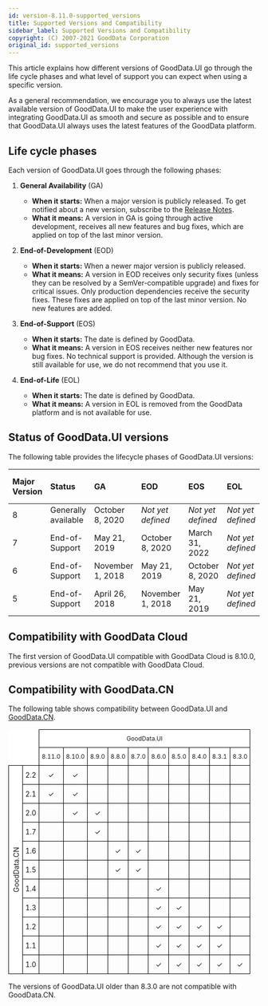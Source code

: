 ```yaml
---
id: version-8.11.0-supported_versions
title: Supported Versions and Compatibility
sidebar_label: Supported Versions and Compatibility
copyright: (C) 2007-2021 GoodData Corporation
original_id: supported_versions
---
```


This article explains how different versions of GoodData.UI go through the life cycle phases and what level of support you can expect when using a specific version.

As a general recommendation, we encourage you to always use the latest available version of GoodData.UI to make the user experience with integrating GoodData.UI as smooth and secure as possible and to ensure that GoodData.UI always uses the latest features of the GoodData platform.

## Life cycle phases

Each version of GoodData.UI goes through the following phases:

1. **General Availability** (GA)
    * **When it starts:** When a major version is publicly released. To get notified about a new version, subscribe to the [Release Notes](https://support.gooddata.com/hc/en-us/sections/203564877).
    * **What it means:** A version in GA is going through active development, receives all new features and bug fixes, which are applied on top of the last minor version.

2. **End-of-Development** (EOD)
    * **When it starts:** When a newer major version is publicly released.
    * **What it means:** A version in EOD receives only security fixes (unless they can be resolved by a SemVer-compatible upgrade) and fixes for critical issues. Only production dependencies receive the security fixes. These fixes are applied on top of the last minor version. No new features are added.

3. **End-of-Support** (EOS)
    * **When it starts:** The date is defined by GoodData.
    * **What it means:** A version in EOS receives neither new features nor bug fixes. No technical support is provided. Although the version is still available for use, we do not recommend that you use it.

4. **End-of-Life** (EOL)
    * **When it starts:** The date is defined by GoodData.
    * **What it means:** A version in EOL is removed from the GoodData platform and is not available for use.

## Status of GoodData.UI versions

The following table provides the lifecycle phases of GoodData.UI versions:

| Major Version | Status | GA | EOD | EOS | EOL | Last Minor Version |
| :--- | :--- | :--- | :--- | :--- | :--- | :--- |
| 8 | Generally available | October 8, 2020 | _Not yet defined_ | _Not yet defined_ | _Not yet defined_ | 8.11 |
| 7 | End-of-Support | May 21, 2019 | October 8, 2020 | March 31, 2022 | _Not yet defined_ | 7.9 |
| 6 | End-of-Support | November 1, 2018 | May 21, 2019 | October 8, 2020 | _Not yet defined_ | 6.3 |
| 5 | End-of-Support | April 26, 2018 | November 1, 2018 | May 21, 2019 | _Not yet defined_ | 5.3 |

## Compatibility with GoodData Cloud

The first version of GoodData.UI compatible with GoodData Cloud is 8.10.0, previous versions are not compatible with GoodData Cloud.

## Compatibility with GoodData.CN

The following table shows compatibility between GoodData.UI and [GoodData.CN](06_cloudnative__introduction.md).

<style type="text/css">
table tr th, table tr td {min-width:unset;}

.tg  {border-collapse:collapse;border-spacing:10;}
.tg td{ border-color:black;border-style:solid;border-width:1px;font-size:14px;
  overflow:hidden;padding:10px 5px;word-break:normal;}
.tg th{border-color:black;border-style:solid;border-width:1px;font-size:12px;
  font-weight:normal;overflow:hidden;padding:10px 5px;word-break:normal;}
.tg .tg-cly1{background-color:#fff;text-align:center;writing-mode: vertical-rl;transform:rotate(180deg);}

.tg .tg-kftd{background-color:#fff;text-align:left;vertical-align:top}
.tg .tg-0lax{text-align:center;vertical-align:top}
.tg .tg-0lax2{background-color:#fff;text-align:center;vertical-align:top}

</style>
<table class="tg">
<thead>
  <tr>
    <th class="tg-0lax" colspan="2" rowspan="2" style="background-color:#fff;border-top-color:#fff;border-left-color:#fff"></th>
    <th class="tg-0lax2" colspan="10">GoodData.UI</th>
  </tr>
  <tr style="background-color:#fff">
    <th class="tg-kftd">8.11.0</th>
    <th class="tg-kftd">8.10.0</th>
    <th class="tg-kftd">8.9.0</th>
    <th class="tg-kftd">8.8.0</th>
    <th class="tg-kftd">8.7.0</th>
    <th class="tg-kftd">8.6.0</th>
    <th class="tg-kftd">8.5.0</th>
    <th class="tg-kftd">8.4.0</th>
    <th class="tg-kftd">8.3.1</th>
    <th class="tg-kftd">8.3.0</th>
  </tr>
</thead>
<tbody>
  <tr>
    <td class="tg-cly1" rowspan="11" >GoodData.CN</td>
    <td class="tg-kftd" style="background-color:#fff">2.2</td>
    <td class="tg-0lax">✓</td>
    <td class="tg-0lax">✓</td>
    <td class="tg-0lax"></td>
    <td class="tg-0lax"></td>
    <td class="tg-0lax"></td>
    <td class="tg-0lax"></td>
    <td class="tg-0lax"></td>
    <td class="tg-0lax"></td>
    <td class="tg-0lax"></td>
    <td class="tg-0lax"></td>
  </tr>
  <tr>
    <td class="tg-kftd" style="background-color:#fff">2.1</td>
    <td class="tg-0lax">✓</td>
    <td class="tg-0lax">✓</td>
    <td class="tg-0lax"></td>
    <td class="tg-0lax"></td>
    <td class="tg-0lax"></td>
    <td class="tg-0lax"></td>
    <td class="tg-0lax"></td>
    <td class="tg-0lax"></td>
    <td class="tg-0lax"></td>
    <td class="tg-0lax"></td>
  </tr>
  <tr>
    <td class="tg-kftd" style="background-color:#fff">2.0</td>
    <td class="tg-0lax"></td>
    <td class="tg-0lax">✓</td>
    <td class="tg-0lax">✓</td>
    <td class="tg-0lax"></td>
    <td class="tg-0lax"></td>
    <td class="tg-0lax"></td>
    <td class="tg-0lax"></td>
    <td class="tg-0lax"></td>
    <td class="tg-0lax"></td>
    <td class="tg-0lax"></td>
  </tr>
  <tr>
    <td class="tg-kftd" style="background-color:#fff">1.7</td>
    <td class="tg-0lax"></td>
    <td class="tg-0lax"></td>
    <td class="tg-0lax">✓</td>
    <td class="tg-0lax"></td>
    <td class="tg-0lax"></td>
    <td class="tg-0lax"></td>
    <td class="tg-0lax"></td>
    <td class="tg-0lax"></td>
    <td class="tg-0lax"></td>
    <td class="tg-0lax"></td>
  </tr>
  <tr>
    <td class="tg-kftd" style="background-color:#fff">1.6</td>
    <td class="tg-0lax"></td>
    <td class="tg-0lax"></td>
    <td class="tg-0lax"></td>
    <td class="tg-0lax">✓</td>
    <td class="tg-0lax">✓</td>
    <td class="tg-0lax"></td>
    <td class="tg-0lax"></td>
    <td class="tg-0lax"></td>
    <td class="tg-0lax"></td>
    <td class="tg-0lax"></td>
  </tr>
  <tr>
    <td class="tg-kftd" style="background-color:#fff">1.5</td>
    <td class="tg-0lax"></td>
    <td class="tg-0lax"></td>
    <td class="tg-0lax"></td>
    <td class="tg-0lax">✓</td>
    <td class="tg-0lax">✓</td>
    <td class="tg-0lax"></td>
    <td class="tg-0lax"></td>
    <td class="tg-0lax"></td>
    <td class="tg-0lax"></td>
    <td class="tg-0lax"></td>
  </tr>
  <tr>
    <td class="tg-kftd" style="background-color:#fff">1.4</td>
    <td class="tg-0lax"></td>
    <td class="tg-0lax"></td>
    <td class="tg-0lax"></td>
    <td class="tg-0lax"></td>
    <td class="tg-0lax"></td>
    <td class="tg-0lax">✓</td>
    <td class="tg-0lax"></td>
    <td class="tg-0lax"></td>
    <td class="tg-0lax"></td>
    <td class="tg-0lax"></td>
  </tr>
  <tr>
    <td class="tg-kftd" style="background-color:#fff">1.3</td>
    <td class="tg-0lax"></td>
    <td class="tg-0lax"></td>
    <td class="tg-0lax"></td>
    <td class="tg-0lax"></td>
    <td class="tg-0lax"></td>
    <td class="tg-0lax">✓</td>
    <td class="tg-0lax">✓</td>
    <td class="tg-0lax"></td>
    <td class="tg-0lax"></td>
    <td class="tg-0lax"></td>
  </tr>
  <tr>
    <td class="tg-kftd" style="background-color:#fff">1.2</td>
    <td class="tg-0lax"></td>
    <td class="tg-0lax"></td>
    <td class="tg-0lax"></td>
    <td class="tg-0lax"></td>
    <td class="tg-0lax"></td>
    <td class="tg-0lax">✓</td>
    <td class="tg-0lax">✓</td>
    <td class="tg-0lax">✓</td>
    <td class="tg-0lax">✓</td>
    <td class="tg-0lax"></td>
  </tr>
  <tr>
    <td class="tg-kftd" style="background-color:#fff">1.1</td>
    <td class="tg-0lax"></td>
    <td class="tg-0lax"></td>
    <td class="tg-0lax"></td>
    <td class="tg-0lax"></td>
    <td class="tg-0lax"></td>
    <td class="tg-0lax">✓</td>
    <td class="tg-0lax">✓</td>
    <td class="tg-0lax">✓</td>
    <td class="tg-0lax">✓</td>
    <td class="tg-0lax"></td>
  </tr>
  <tr>
    <td class="tg-kftd" style="background-color:#fff">1.0</td>
    <td class="tg-0lax"></td>
    <td class="tg-0lax"></td>
    <td class="tg-0lax"></td>
    <td class="tg-0lax"></td>
    <td class="tg-0lax"></td>
    <td class="tg-0lax">✓</td>
    <td class="tg-0lax">✓</td>
    <td class="tg-0lax">✓</td>
    <td class="tg-0lax">✓</td>
    <td class="tg-0lax">✓</td>
  </tr>
</tbody>
</table>


The versions of GoodData.UI older than 8.3.0 are not compatible with GoodData.CN.
